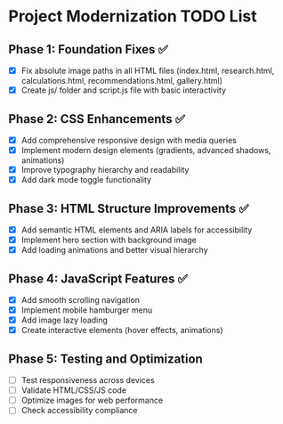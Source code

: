 # Project Modernization TODO List

## Phase 1: Foundation Fixes ✅
- [x] Fix absolute image paths in all HTML files (index.html, research.html, calculations.html, recommendations.html, gallery.html)
- [x] Create js/ folder and script.js file with basic interactivity

## Phase 2: CSS Enhancements ✅
- [x] Add comprehensive responsive design with media queries
- [x] Implement modern design elements (gradients, advanced shadows, animations)
- [x] Improve typography hierarchy and readability
- [x] Add dark mode toggle functionality

## Phase 3: HTML Structure Improvements ✅
- [x] Add semantic HTML elements and ARIA labels for accessibility
- [x] Implement hero section with background image
- [x] Add loading animations and better visual hierarchy

## Phase 4: JavaScript Features ✅
- [x] Add smooth scrolling navigation
- [x] Implement mobile hamburger menu
- [x] Add image lazy loading
- [x] Create interactive elements (hover effects, animations)

## Phase 5: Testing and Optimization
- [ ] Test responsiveness across devices
- [ ] Validate HTML/CSS/JS code
- [ ] Optimize images for web performance
- [ ] Check accessibility compliance

